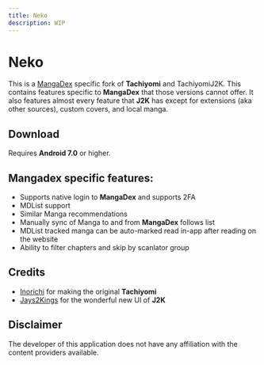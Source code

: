 ```yaml
---
title: Neko
description: WIP
---
```


# Neko

This is a [MangaDex](https://mangadex.org/) specific fork of **Tachiyomi** and TachiyomiJ2K.
This contains features specific to **MangaDex** that those versions cannot offer.
It also features almost every feature that **J2K** has except for extensions (aka other sources), custom covers, and local manga.

## Download

Requires **Android 7.0** or higher.

## Mangadex specific features: <a href="#mangadex-specific-features" id="mangadex-specific-features"></a>

* Supports native login to **MangaDex** and supports 2FA
* MDList support
* Similar Manga recommendations
* Manually sync of Manga to and from **MangaDex** follows list
* MDList tracked manga can be auto-marked read in-app after reading on the website
* Ability to filter chapters and skip by scanlator group

## Credits <a href="#credits" id="credits"></a>

* [Inorichi](https://github.com/inorichi/) for making the original **Tachiyomi**
* [Jays2Kings](https://github.com/Jays2Kings/) for the wonderful new UI of **J2K**

## Disclaimer <a href="#disclaimer" id="disclaimer"></a>

The developer of this application does not have any affiliation with the content providers available.
